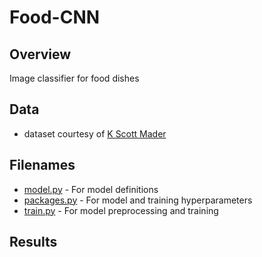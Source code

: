 # Food-CNN
## Overview
Image classifier for food dishes

## Data
* dataset courtesy of [K Scott Mader](https://www.kaggle.com/kmader/food41)

## Filenames
* [model.py](https://github.com/mikepatel/Food-CNN/blob/main/model.py) - For model definitions
* [packages.py](https://github.com/mikepatel/Food-CNN/blob/main/packages.py) - For model and training hyperparameters
* [train.py](https://github.com/mikepatel/Food-CNN/blob/main/train.py) - For model preprocessing and training

## Results
